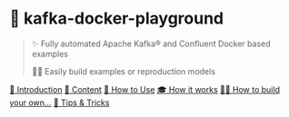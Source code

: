 
# 🐳 kafka-docker-playground

> ✨ Fully automated Apache Kafka® and Confluent Docker based examples 
>
> 👷‍♂️ Easily build examples or reproduction models

[🐳 Introduction](/introduction.md)
[👾 Content](/content.md)
[🚀 How to Use](/how-to-use.md)
[🎓 How it works](/how-it-works.md)
[👷‍♂️ How to build your own...](/how-to-build-your-own.md)
[🎁 Tips & Tricks](/tips-and-tricks.md)